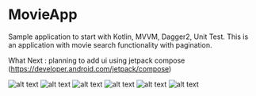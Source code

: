 # MovieApp
Sample application to start with Kotlin, MVVM, Dagger2, Unit Test. This is an application with movie search functionality with pagination.

What Next : planning to add ui using jetpack compose (https://developer.android.com/jetpack/compose)

![alt text](https://github.com/stAyushJain/MovieApp/blob/main/Screenshot_2021-02-27-21-50-31-626_com.test.pocketaces.jpg)
![alt text](https://github.com/stAyushJain/MovieApp/blob/main/Screenshot_2021-02-27-21-50-43-696_com.test.pocketaces.jpg)
![alt text](https://github.com/stAyushJain/MovieApp/blob/main/Screenshot_2021-02-27-21-50-45-976_com.test.pocketaces.jpg)
![alt text](https://github.com/stAyushJain/MovieApp/blob/main/Screenshot_2021-02-27-21-50-54-090_com.test.pocketaces.jpg)
![alt text](https://github.com/stAyushJain/MovieApp/blob/main/Screenshot_2021-02-27-21-51-13-895_com.test.pocketaces.jpg)
![alt text](https://github.com/stAyushJain/MovieApp/blob/main/Screenshot_2021-02-27-21-55-24-184_com.test.pocketaces.jpg)
